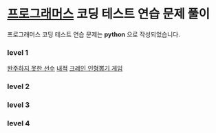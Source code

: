 # [프로그래머스](https://programmers.co.kr/) 코딩 테스트 연습 문제 풀이

프로그래머스 코딩 테스트 연습 문제는 **python** 으로 작성되었습니다.

### level 1
[완주하지 못한 선수](level1/완주하지-못한-선수.py)
[내적](level1/내적.py)
[크레인 인형뽑기 게임](level1/크레인-인형뽑기-게임.py)
### level 2

### level 3

### level 4
